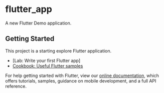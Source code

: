 # flutter_app

A new Flutter Demo application.

## Getting Started

This project is a starting explore Flutter application.

- [Lab: Write your first Flutter app]
- [Cookbook: Useful Flutter samples](https://flutter.io/)

For help getting started with Flutter, view our 
[online documentation](https://flutter.io/docs), which offers tutorials, 
samples, guidance on mobile development, and a full API reference.
